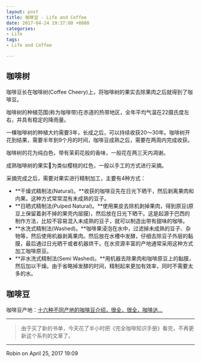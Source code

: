 ```yaml
---
layout: post
title: 咖啡豆 - Life and Coffee
date: 2017-04-24 19:37:00 +0800
categories:
- Life
tags:
- Life and Coffee

---
```


## 咖啡树

咖啡豆长在咖啡树(Coffee Cheery)上，将咖啡树的果实去除果肉之后就得到了咖啡豆。

咖啡树的种植范围(称为咖啡带)在赤道的热带地区，全年平均气温在22摄氏度左右，并具有稳定的降雨量。

一棵咖啡树的种植大约需要3年，长成之后，可以持续收获20～30年。咖啡树开花到结果，需要半年到9个月的时间，咖啡豆成熟之后，需要在两周内完成收获。

咖啡树的花为纯白色，带有茉莉花般的香味，一般花在两三天内凋谢。

成熟咖啡树的果实🍒为类似樱桃的红色，一般以手工的方式进行采摘。

采摘完成之后，需要对果实进行精制加工，主要有4种方式：

- **干燥式精制法(Natural)。**收获的咖啡豆先在日光下晒干，然后剥离果肉和内果。这种方式常常混有未成熟的豆子。
- **日晒式精制法(Pulped Natural)。**使用果皮去除机剥掉果肉，得到原豆(原豆上保留着剥不掉的果壳内层膜)，然后放在日光下晒干。这是起源于巴西的制作方法，比较不容易混入未成熟的豆子，就可以制造出带有甜味的咖啡。
- **水洗式精制法(Washed)。**咖啡果浸泡在水中，过滤掉未成熟的豆子、杂物等，然后使用机器剥离果肉。然后放在水槽中发酵，仔细去除豆子外层的黏膜，最后通过日光晒干或者机器烘干。在水资源丰富的产地通常采用这种方式加工咖啡原豆。
- **非水洗式精制法(Semi Washed)。**用机器去除果肉和咖啡原豆上的黏膜，然后加以干燥。由于省略掉发酵的时间，精制起来更加有效率，同时不需要太多的水。


## 咖啡豆

咖啡豆产地：[十六种不同产地的咖啡豆介绍，很全，很全，咖啡达...](https://www.douban.com/group/topic/49034858/)

----

> 由于买了新的书单，今天花了半小时把《完全咖啡知识手册》看完，不再更新这个系列的文章了。

----

Robin on April 25, 2017 19:09
